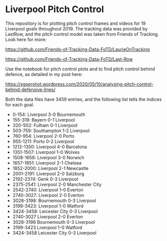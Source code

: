 # Liverpool Pitch Control
 
This repository is for plotting pitch control frames and videos for 19 Liverpool goals throughout 2019. The tracking data was provided by LastRow, and the pitch control model was taken from Friends of Tracking. Look here for more:

https://github.com/Friends-of-Tracking-Data-FoTD/LaurieOnTracking

https://github.com/Friends-of-Tracking-Data-FoTD/Last-Row

Use the notebook for pitch control plots and to find pitch control behind defence, as detailed in my post here:

https://xgpershot.wordpress.com/2020/05/10/analysing-pitch-control-behind-defensive-lines/

Both the data files have 3459 entries, and the following list tells the indices for each goal.

- 0-154: Liverpool 3-0 Bournemouth
- 155-319: Bayern 0-1 Liverpool
- 320-502: Fulham 0-1 Liverpool
- 503-759: Southampton 1-2 Liverpool
- 760-954: Liverpool 2-0 Porto
- 955-1211: Porto 0-2 Liverpool
- 1212-1350: Liverpool 4-0 Barcelona
- 1351-1507: Liverpool 1-0 Wolves
- 1508-1656: Liverpool 3-0 Norwich
- 1657-1851: Liverpool 2-1 Chelsea
- 1852-2000: Liverpool 2-1 Newcastle
- 2001-2191: Liverpool 2-0 Salzburg
- 2192-2374: Genk 0-3 Liverpool
- 2375-2541: Liverpool 2-0 Manchester City
- 2542-2740: Liverpool 1-0 Everton
- 2740-3027: Liverpool 2-0 Everton
- 3028-3198: Bournemouth 0-3 Liverpool
- 3199-3423: Liverpool 1-0 Watford
- 3424-3458: Leicester City 0-3 Liverpool
- 2740-3027 Liverpool 2-0 Everton
- 3028-3198 Bournemouth 0-3 Liverpool
- 3199-3423 Liverpool 1-0 Watford
- 3424-3458 Leicester City 0-3 Liverpool

